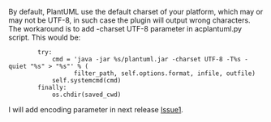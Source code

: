 By default, PlantUML use the default charset of your platform, which may or may not be UTF-8, in such case the plugin will output wrong characters.
The workaround is to add -charset UTF-8 parameter in acplantuml.py script.
This would be:

```
        try:
            cmd = 'java -jar %s/plantuml.jar -charset UTF-8 -T%s -quiet "%s" > "%s"' % (
                  filter_path, self.options.format, infile, outfile)
            self.systemcmd(cmd)
        finally:
            os.chdir(saved_cwd)  
```

I will add encoding parameter in next release [Issue1](http://code.google.com/p/asciidoc-plantuml/issues/detail?id=1).